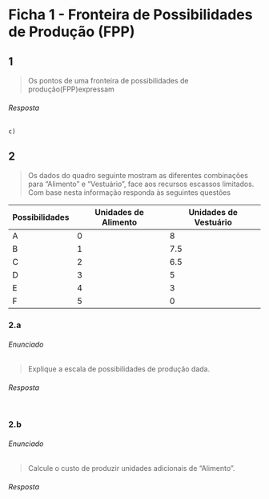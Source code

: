 # Ficha 1 - Fronteira de Possibilidades de Produção (FPP)

## 1

> Os pontos de uma fronteira de possibilidades de produção(FPP)expressam

###### Resposta

```
c)
```

## 2

> Os dados do quadro seguinte mostram as diferentes combinações para “Alimento” e “Vestuário”, face aos recursos escassos limitados. Com base nesta informação responda às seguintes questões

| Possibilidades 	| Unidades de Alimento 	| Unidades de Vestuário 	|
|----------------	|----------------------	|-----------------------    |
| A              	| 0                    	| 8                     	|
| B              	| 1                    	| 7.5                     	|
| C              	| 2                    	| 6.5                     	|
| D              	| 3                    	| 5                     	|
| E              	| 4                    	| 3                     	|
| F              	| 5                    	| 0                     	|

### 2.a

###### Enunciado

> Explique a escala de possibilidades de produção dada.

###### Resposta

<!-- TODO --> 

```
```

### 2.b

###### Enunciado

> Calcule o custo de produzir unidades adicionais de “Alimento”.

###### Resposta

<!-- TODO --> 

```
```